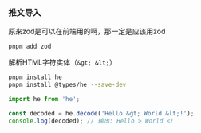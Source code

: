 
### 推文导入
原来zod是可以在前端用的啊，那一定是应该用zod
```
pnpm add zod
```

解析HTML字符实体（`&gt; &lt;`）
```bash
pnpm install he
pnpm install @types/he --save-dev

```
```typescript
import he from 'he';

const decoded = he.decode('Hello &gt; World &lt;!');
console.log(decoded); // 输出: Hello > World <!
```